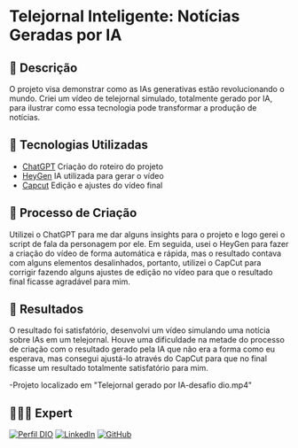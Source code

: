 # Telejornal Inteligente: Notícias Geradas por IA 

## 📒 Descrição

O projeto visa demonstrar como as IAs generativas estão revolucionando o mundo. Criei um vídeo de telejornal simulado, totalmente gerado por IA, para ilustrar como essa tecnologia pode transformar a produção de notícias.

## 🤖 Tecnologias Utilizadas

- [ChatGPT](https://chat.openai.com/) Criação do roteiro do projeto
- [HeyGen](https://app.heygen.com/) IA utilizada para gerar o vídeo
- [Capcut](https://www.capcut.com/pt-br/) Edição e ajustes do vídeo final

## 🧐 Processo de Criação

Utilizei o ChatGPT para me dar alguns insights para o projeto e logo gerei o script de fala da personagem por ele. Em seguida, usei o HeyGen para fazer a criação do vídeo de forma automática e rápida, mas o resultado contava com alguns elementos desalinhados, portanto, utilizei o CapCut para corrigir fazendo alguns ajustes de edição no vídeo para que o resultado final ficasse agradável para mim. 

## 🚀 Resultados

O resultado foi satisfatório, desenvolvi um vídeo simulando uma notícia sobre IAs em um telejornal. Houve uma dificuldade na metade do processo de criação com o resultado gerado pela IA que não era a forma como eu esperava, mas consegui ajustá-lo através do CapCut para que no final ficasse um resultado totalmente satisfatório para mim. 

-Projeto localizado em "Telejornal gerado por IA-desafio dio.mp4"

## 👩🏻‍💻 Expert

[![Perfil DIO](https://img.shields.io/badge/-Meu%20Perfil%20na%20DIO-0077B5?style=for-the-badge&logo=gitbook&logoColor=white)](https://www.dio.me/users/gabrielladiassilveira2224)
[![LinkedIn](https://img.shields.io/badge/linkedin-%230077B5.svg?style=for-the-badge&logo=linkedin&logoColor=white)](https://www.linkedin.com/in/gabriella-s-17599823b/)
[![GitHub](https://img.shields.io/badge/GitHub-0077B5?style=for-the-badge&logo=github&logoColor=white)](https://github.com/gabriellaasilveira)
<br />

